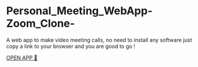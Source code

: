 # Personal_Meeting_WebApp-Zoom_Clone-
A web app to make video meeting calls, no need to install any software just copy a link to your browser and you are good to go !

<a href="https://tranquil-woodland-77773.herokuapp.com">OPEN APP 🚀</a>
